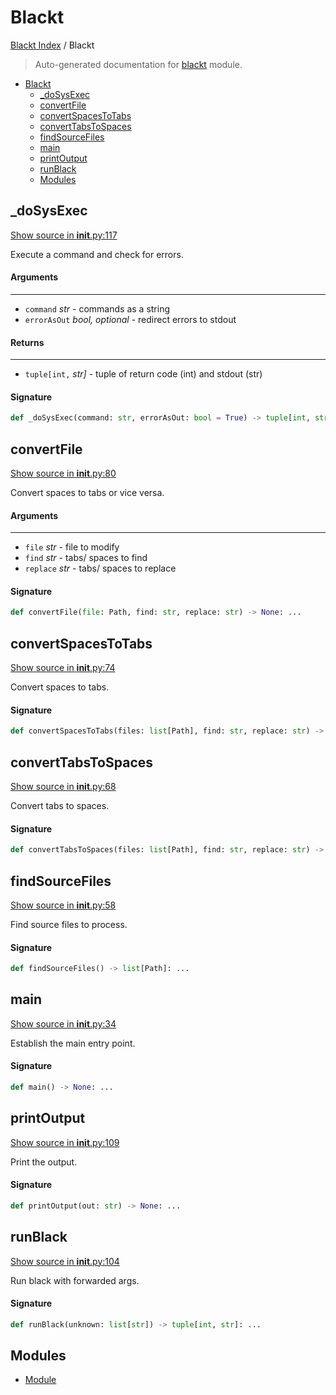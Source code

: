# Blackt

[Blackt Index](../README.md#blackt-index) / Blackt

> Auto-generated documentation for [blackt](../../../blackt/__init__.py) module.

- [Blackt](#blackt)
  - [_doSysExec](#_dosysexec)
  - [convertFile](#convertfile)
  - [convertSpacesToTabs](#convertspacestotabs)
  - [convertTabsToSpaces](#converttabstospaces)
  - [findSourceFiles](#findsourcefiles)
  - [main](#main)
  - [printOutput](#printoutput)
  - [runBlack](#runblack)
  - [Modules](#modules)

## _doSysExec

[Show source in __init__.py:117](../../../blackt/__init__.py#L117)

Execute a command and check for errors.

#### Arguments

----
 - `command` *str* - commands as a string
 - `errorAsOut` *bool, optional* - redirect errors to stdout

#### Returns

-------
 - `tuple[int,` *str]* - tuple of return code (int) and stdout (str)

#### Signature

```python
def _doSysExec(command: str, errorAsOut: bool = True) -> tuple[int, str]: ...
```



## convertFile

[Show source in __init__.py:80](../../../blackt/__init__.py#L80)

Convert spaces to tabs or vice versa.

#### Arguments

----
 - `file` *str* - file to modify
 - `find` *str* - tabs/ spaces to find
 - `replace` *str* - tabs/ spaces to replace

#### Signature

```python
def convertFile(file: Path, find: str, replace: str) -> None: ...
```



## convertSpacesToTabs

[Show source in __init__.py:74](../../../blackt/__init__.py#L74)

Convert spaces to tabs.

#### Signature

```python
def convertSpacesToTabs(files: list[Path], find: str, replace: str) -> None: ...
```



## convertTabsToSpaces

[Show source in __init__.py:68](../../../blackt/__init__.py#L68)

Convert tabs to spaces.

#### Signature

```python
def convertTabsToSpaces(files: list[Path], find: str, replace: str) -> None: ...
```



## findSourceFiles

[Show source in __init__.py:58](../../../blackt/__init__.py#L58)

Find source files to process.

#### Signature

```python
def findSourceFiles() -> list[Path]: ...
```



## main

[Show source in __init__.py:34](../../../blackt/__init__.py#L34)

Establish the main entry point.

#### Signature

```python
def main() -> None: ...
```



## printOutput

[Show source in __init__.py:109](../../../blackt/__init__.py#L109)

Print the output.

#### Signature

```python
def printOutput(out: str) -> None: ...
```



## runBlack

[Show source in __init__.py:104](../../../blackt/__init__.py#L104)

Run black with forwarded args.

#### Signature

```python
def runBlack(unknown: list[str]) -> tuple[int, str]: ...
```



## Modules

- [Module](./module.md)